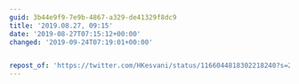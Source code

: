 ```yaml
---
guid: 3b44e9f9-7e9b-4867-a329-de41329f8dc9
title: '2019.08.27, 09:15'
date: '2019-08-27T07:15:12+00:00'
changed: '2019-09-24T07:19:01+00:00'


repost_of: 'https://twitter.com/HKesvani/status/1166044818302218240?s=20'
---
```


